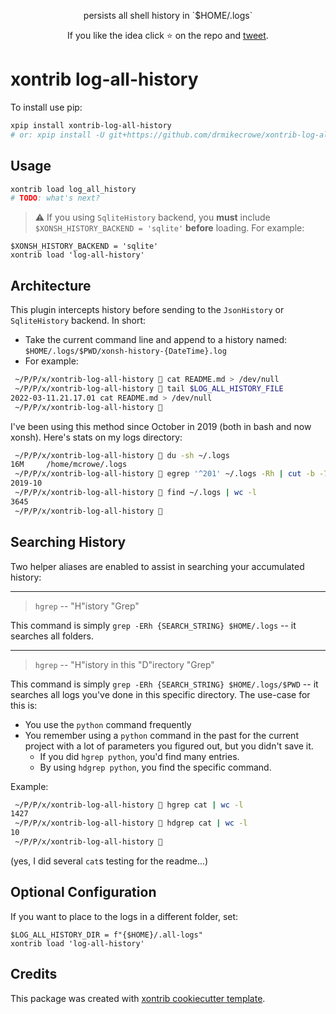 <p align="center">
persists all shell history in `$HOME/.logs`
</p>

<p align="center">
If you like the idea click ⭐ on the repo and <a href="https://twitter.com/intent/tweet?text=Nice%20xontrib%20for%20the%20xonsh%20shell!&url=https://github.com/drmikecrowe/xontrib-log-all-history" target="_blank">tweet</a>.
</p>

# xontrib log-all-history

To install use pip:

```bash
xpip install xontrib-log-all-history
# or: xpip install -U git+https://github.com/drmikecrowe/xontrib-log-all-history
```

## Usage

```bash
xontrib load log_all_history
# TODO: what's next?
```

> :warning: If you using `SqliteHistory` backend, you **must** include `$XONSH_HISTORY_BACKEND = 'sqlite'` **before** loading.  For example:

```xonsh
$XONSH_HISTORY_BACKEND = 'sqlite'
xontrib load 'log-all-history'
```

## Architecture

This plugin intercepts history before sending to the `JsonHistory` or `SqliteHistory` backend. In short:

* Take the current command line and append to a history named:
    `$HOME/.logs/$PWD/xonsh-history-{DateTime}.log`
* For example:

```sh
 ~/P/P/x/xontrib-log-all-history  cat README.md > /dev/null
 ~/P/P/x/xontrib-log-all-history  tail $LOG_ALL_HISTORY_FILE
2022-03-11.21.17.01 cat README.md > /dev/null
 ~/P/P/x/xontrib-log-all-history 
```

I've been using this method since October in 2019 (both in bash and now xonsh). Here's stats on my logs directory:

```sh
 ~/P/P/x/xontrib-log-all-history  du -sh ~/.logs
16M     /home/mcrowe/.logs
 ~/P/P/x/xontrib-log-all-history  egrep '^201' ~/.logs -Rh | cut -b -7 | sort | uniq | head -n 1
2019-10
 ~/P/P/x/xontrib-log-all-history  find ~/.logs | wc -l
3645
 ~/P/P/x/xontrib-log-all-history 
```

## Searching History

Two helper aliases are enabled to assist in searching your accumulated history:

---

> `hgrep` -- "H"istory "Grep"

This command is simply `grep -ERh {SEARCH_STRING} $HOME/.logs` -- it searches all folders.

---

> `hgrep` -- "H"istory in this "D"irectory "Grep"

This command is simply `grep -ERh {SEARCH_STRING} $HOME/.logs/$PWD` -- it searches all logs you've done in this specific directory. The use-case for this is:

* You use the `python` command frequently
* You remember using a `python` command in the past for the current project with a lot of parameters you figured out, but you didn't save it.
  * If you did `hgrep python`, you'd find many entries.
  * By using `hdgrep python`, you find the specific command.

Example:

```sh
 ~/P/P/x/xontrib-log-all-history  hgrep cat | wc -l
1427
 ~/P/P/x/xontrib-log-all-history  hdgrep cat | wc -l
10
 ~/P/P/x/xontrib-log-all-history 
```

(yes, I did several `cat`s testing for the readme...)

## Optional Configuration

If you want to place to the logs in a different folder, set:

```xonsh
$LOG_ALL_HISTORY_DIR = f"{$HOME}/.all-logs"
xontrib load 'log-all-history'
```

## Credits

This package was created with [xontrib cookiecutter template](https://github.com/xonsh/xontrib-cookiecutter).
